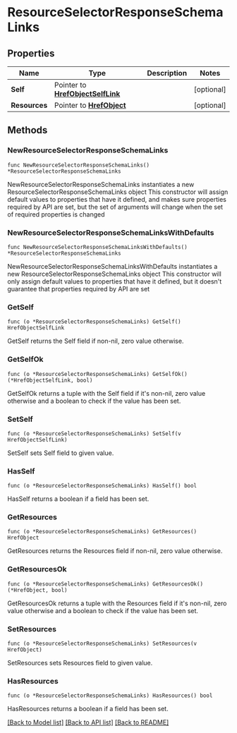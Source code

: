 # ResourceSelectorResponseSchemaLinks

## Properties

Name | Type | Description | Notes
------------ | ------------- | ------------- | -------------
**Self** | Pointer to [**HrefObjectSelfLink**](HrefObjectSelfLink.md) |  | [optional] 
**Resources** | Pointer to [**HrefObject**](HrefObject.md) |  | [optional] 

## Methods

### NewResourceSelectorResponseSchemaLinks

`func NewResourceSelectorResponseSchemaLinks() *ResourceSelectorResponseSchemaLinks`

NewResourceSelectorResponseSchemaLinks instantiates a new ResourceSelectorResponseSchemaLinks object
This constructor will assign default values to properties that have it defined,
and makes sure properties required by API are set, but the set of arguments
will change when the set of required properties is changed

### NewResourceSelectorResponseSchemaLinksWithDefaults

`func NewResourceSelectorResponseSchemaLinksWithDefaults() *ResourceSelectorResponseSchemaLinks`

NewResourceSelectorResponseSchemaLinksWithDefaults instantiates a new ResourceSelectorResponseSchemaLinks object
This constructor will only assign default values to properties that have it defined,
but it doesn't guarantee that properties required by API are set

### GetSelf

`func (o *ResourceSelectorResponseSchemaLinks) GetSelf() HrefObjectSelfLink`

GetSelf returns the Self field if non-nil, zero value otherwise.

### GetSelfOk

`func (o *ResourceSelectorResponseSchemaLinks) GetSelfOk() (*HrefObjectSelfLink, bool)`

GetSelfOk returns a tuple with the Self field if it's non-nil, zero value otherwise
and a boolean to check if the value has been set.

### SetSelf

`func (o *ResourceSelectorResponseSchemaLinks) SetSelf(v HrefObjectSelfLink)`

SetSelf sets Self field to given value.

### HasSelf

`func (o *ResourceSelectorResponseSchemaLinks) HasSelf() bool`

HasSelf returns a boolean if a field has been set.

### GetResources

`func (o *ResourceSelectorResponseSchemaLinks) GetResources() HrefObject`

GetResources returns the Resources field if non-nil, zero value otherwise.

### GetResourcesOk

`func (o *ResourceSelectorResponseSchemaLinks) GetResourcesOk() (*HrefObject, bool)`

GetResourcesOk returns a tuple with the Resources field if it's non-nil, zero value otherwise
and a boolean to check if the value has been set.

### SetResources

`func (o *ResourceSelectorResponseSchemaLinks) SetResources(v HrefObject)`

SetResources sets Resources field to given value.

### HasResources

`func (o *ResourceSelectorResponseSchemaLinks) HasResources() bool`

HasResources returns a boolean if a field has been set.


[[Back to Model list]](../README.md#documentation-for-models) [[Back to API list]](../README.md#documentation-for-api-endpoints) [[Back to README]](../README.md)


